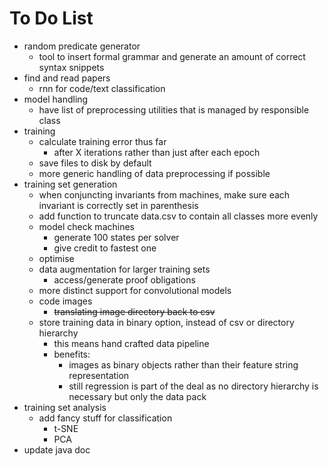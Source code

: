 # To Do List
- random predicate generator
    - tool to insert formal grammar and generate an amount of correct syntax snippets
- find and read papers
    - rnn for code/text classification
- model handling
    - have list of preprocessing utilities that is managed by responsible class
- training
    - calculate training error thus far
        - after X iterations rather than just after each epoch
    - save files to disk by default
    - more generic handling of data preprocessing if possible
- training set generation
    - when conjuncting invariants from machines, make sure each invariant is correctly set in parenthesis
    - add function to truncate data.csv to contain all classes more evenly
    - model check machines
        - generate 100 states per solver
        - give credit to fastest one
    - optimise
    - data augmentation for larger training sets
        - access/generate proof obligations
    - more distinct support for convolutional models
    - code images
        - ~~translating image directory back to csv~~
    - store training data in binary option, instead of csv or directory hierarchy
        - this means hand crafted data pipeline
        - benefits:
            - images as binary objects rather than their feature string representation
            - still regression is part of the deal as no directory hierarchy is necessary but only the data pack
- training set analysis
    - add fancy stuff for classification
        - t-SNE
        - PCA
- update java doc
